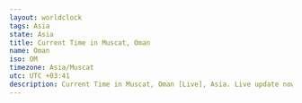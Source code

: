 ```yaml
---
layout: worldclock
tags: Asia
state: Asia
title: Current Time in Muscat, Oman
name: Oman
iso: OM
timezone: Asia/Muscat
utc: UTC +03:41
description: Current Time in Muscat, Oman [Live], Asia. Live update now time in Muscat, timezone Asia/Muscat, UTC +03:41, Country ISO code & Current Local Time.
---
```


